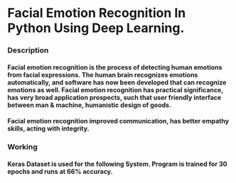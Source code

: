 # Facial Emotion Recognition In Python Using Deep Learning.
### Description
#### Facial emotion recognition is the process of detecting human emotions from facial expressions. The human brain recognizes emotions automatically, and software has now been developed that can recognize emotions as well. Facial emotion recognition has practical significance, has very broad application prospects, such that user friendly interface between man & machine, humanistic design of goods.
#### Facial emotion recognition improved communication, has better empathy skills, acting with integrity.
### Working
#### Keras Dataset is used for the following System. Program is trained for 30 epochs and runs at 66% accuracy.
